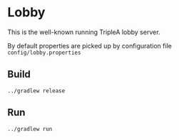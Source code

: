 # Lobby

This is the well-known running TripleA lobby server.

By default properties are picked up by configuration
file `config/lobby.properties`

## Build

```
../gradlew release
```


## Run

```
../gradlew run
```

